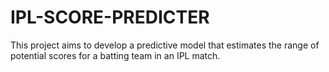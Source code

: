 # IPL-SCORE-PREDICTER
This project aims to develop a predictive model that estimates the range of potential scores for a batting team in an IPL match.
